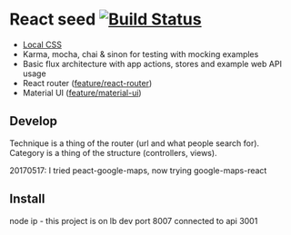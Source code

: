 # React seed [![Build Status](https://travis-ci.org/badsyntax/react-seed.svg?branch=master)](https://travis-ci.org/badsyntax/react-seed)

* [Local CSS](https://github.com/webpack/css-loader#local-scope)
* Karma, mocha, chai & sinon for testing with mocking examples
* Basic flux architecture with app actions, stores and example web API usage
* React router ([feature/react-router](https://github.com/badsyntax/react-seed/tree/feature/react-router))
* Material UI ([feature/material-ui](https://github.com/badsyntax/react-seed/tree/feature/material-ui))

## Develop

Technique is a thing of the router (url and what people search for).
Category is a thing of the structure (controllers, views).

20170517: I tried peact-google-maps, now trying google-maps-react

## Install

node ip - this project is on lb
dev port 8007
connected to api 3001






